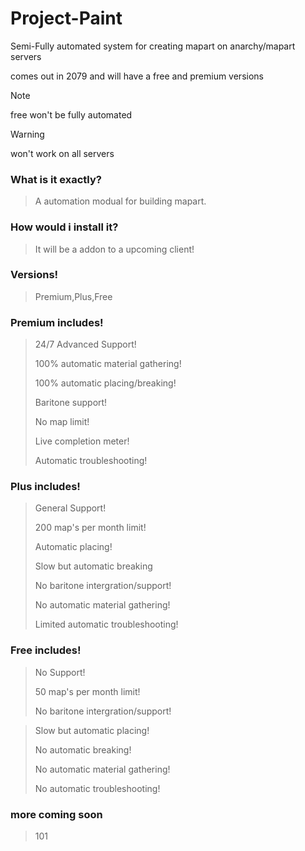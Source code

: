 # Project-Paint
Semi-Fully automated system for creating mapart on anarchy/mapart servers

comes out in 2079 and will have a free and premium versions

> [!NOTE] 
free won't be fully automated

> [!WARNING]
won't work on all servers

### What is it exactly?
> A automation modual for building mapart.

### How would i install it?
> It will be a addon to a upcoming client!

### Versions!
> Premium,Plus,Free

### Premium includes!
> 24/7 Advanced Support!
> 
> 100% automatic material gathering!
>
> 100% automatic placing/breaking!
>
> Baritone support!
>
> No map limit!
>
> Live completion meter!
>
> Automatic troubleshooting!
> 
### Plus includes!
> General Support!
>
> 200 map's per month limit!
>
> Automatic placing!
>
> Slow but automatic breaking
> 
> No baritone intergration/support!
>
> No automatic material gathering!
>
> Limited automatic troubleshooting!
### Free includes!
> No Support!
>
> 50 map's per month limit!
>
> No baritone intergration/support!

> Slow but automatic placing!
>
> No automatic breaking!
>
> No automatic material gathering!
>
> No automatic troubleshooting!


 ### more coming soon
 > 101
